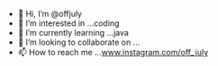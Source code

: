 - 👋 Hi, I’m @offjuly
- 👀 I’m interested in ...coding
- 🌱 I’m currently learning ...java
- 💞️ I’m looking to collaborate on ...
- 📫 How to reach me ...www.instagram.com/off_july

<!---
offjuly/offjuly is a ✨ special ✨ repository because its `README.md` (this file) appears on your GitHub profile.
You can click the Preview link to take a look at your changes.
--->
